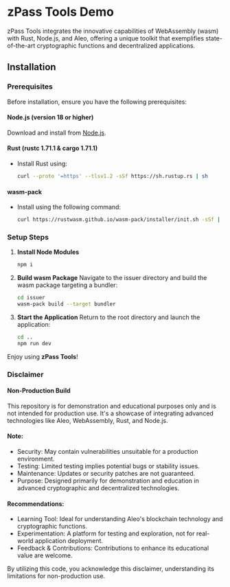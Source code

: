 # zPass Tools Demo

zPass Tools integrates the innovative capabilities of WebAssembly (wasm) with Rust, Node.js, and Aleo, offering a unique toolkit that exemplifies state-of-the-art cryptographic functions and decentralized applications.

## Installation

### Prerequisites

Before installation, ensure you have the following prerequisites:

#### Node.js (version 18 or higher)

Download and install from [Node.js](https://nodejs.org/en/download/).

#### Rust (rustc 1.71.1 & cargo 1.71.1)

- Install Rust using:
  ```bash
  curl --proto '=https' --tlsv1.2 -sSf https://sh.rustup.rs | sh
  ```

#### wasm-pack

- Install using the following command:
  ```bash
  curl https://rustwasm.github.io/wasm-pack/installer/init.sh -sSf | sh
  ```

### Setup Steps

1. **Install Node Modules**

   ```bash
   npm i
   ```

2. **Build wasm Package**
   Navigate to the issuer directory and build the wasm package targeting a bundler:

   ```bash
   cd issuer
   wasm-pack build --target bundler
   ```

3. **Start the Application**
   Return to the root directory and launch the application:
   ```bash
   cd ..
   npm run dev
   ```

Enjoy using **zPass Tools**!
  
### Disclaimer

#### Non-Production Build

This repository is for demonstration and educational purposes only and is not intended for production use. It's a showcase of integrating advanced technologies like Aleo, WebAssembly, Rust, and Node.js.

#### Note:
- Security: May contain vulnerabilities unsuitable for a production environment.
- Testing: Limited testing implies potential bugs or stability issues.
- Maintenance: Updates or security patches are not guaranteed.
- Purpose: Designed primarily for demonstration and education in advanced cryptographic and decentralized technologies.

#### Recommendations:

- Learning Tool: Ideal for understanding Aleo's blockchain technology and cryptographic functions.
- Experimentation: A platform for testing and exploration, not for real-world application deployment.
- Feedback & Contributions: Contributions to enhance its educational value are welcome.

By utilizing this code, you acknowledge this disclaimer, understanding its limitations for non-production use.
